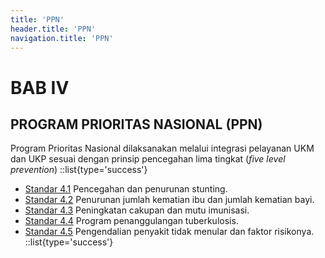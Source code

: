 ```yaml
---
title: 'PPN'
header.title: 'PPN'
navigation.title: 'PPN'
---
```

# BAB IV 
## PROGRAM PRIORITAS NASIONAL (PPN)
Program Prioritas Nasional dilaksanakan melalui integrasi pelayanan UKM dan UKP sesuai dengan prinsip pencegahan lima tingkat (*five level prevention*) 
::list{type='success'}
- [Standar 4.1](/4/1) Pencegahan dan penurunan stunting. 
- [Standar 4.2](/4/2) Penurunan jumlah kematian ibu dan jumlah kematian bayi. 
- [Standar 4.3](/4/3) Peningkatan cakupan dan mutu imunisasi. 
- [Standar 4.4](/4/4) Program penanggulangan tuberkulosis. 
- [Standar 4.5](/4/5) Pengendalian penyakit tidak menular dan faktor risikonya. 
::list{type='success'}
